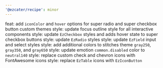 ```yaml
---
'@ezcater/recipe': minor
---
```


feat: add `iconColor` and `hover` options for super radio and super checkbox button custom themes
style: update focus outline style for all interactive components
style: update `EzCheckbox` styles and adds hover state to super checkbox buttons
style: update `EzRadio` styles
style: update `EzField` input and select styles
style: add additional colors to stitches theme `gray250`, `gray350`, and `gray650`
style: update emotion `common.disabled` color to `neutral140`
style: replace custom check and chevron icons with FontAwesome icons
style: replace `EzTable` icons with `EzIconButton`
